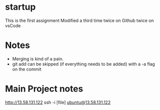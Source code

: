 # startup
This is the first assignment
Modified a third time twice on Github twice on vsCode

# Notes
- Merging is kind of a pain. 
- git add can be skipped (if everything needs to be added) with a -a flag on the commit 

# Main Project notes
http://13.58.131.122
ssh -i [file] ubuntu@13.58.131.122
